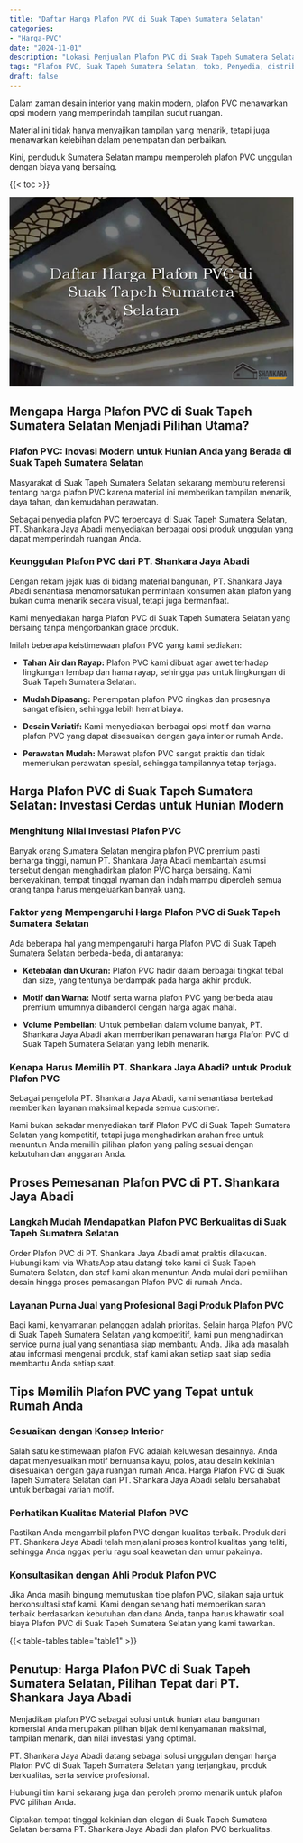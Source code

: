 ```yaml
---
title: "Daftar Harga Plafon PVC di Suak Tapeh Sumatera Selatan"
categories: 
- "Harga-PVC"
date: "2024-11-01"
description: "Lokasi Penjualan Plafon PVC di Suak Tapeh Sumatera Selatan bagi hunian, perkantoran, dan ritel. Material terbaik, variasi motif, warna elegan, dengan jasa pemasangan ditangani oleh tenaga ahli profesional dan kepastian resmi!|Layanan penjualan Plafon PVC di Suak Tapeh Sumatera Selatan bagi kebutuhan tempat tinggal, office, maupun ritel, dengan panel terbaik dan pemasangan oleh tenaga ahli berpengalaman dan kepastian resmi.|Alternatif Plafon PVC di Suak Tapeh Sumatera Selatan yang andal bagi tempat tinggal, kantor, dan toko, dengan material terbaik dan penempatan ditangani oleh teknisi profesional serta jaminan resmi.|Penyediaan Plafon PVC di Suak Tapeh Sumatera Selatan bagi rumah, kantor, serta ritel, beserta panel unggulan dan instalasi oleh teknisi berpengalaman, disertai dengan kepastian resmi.}"
tags: "Plafon PVC, Suak Tapeh Sumatera Selatan, toko, Penyedia, distributor"
draft: false
---
```


Dalam zaman desain interior yang makin modern, plafon PVC menawarkan opsi modern yang memperindah tampilan sudut ruangan.

Material ini tidak hanya menyajikan tampilan yang menarik, tetapi juga menawarkan kelebihan dalam penempatan dan perbaikan.

Kini, penduduk Sumatera Selatan mampu memperoleh plafon PVC unggulan dengan biaya yang bersaing.

{{< toc >}}

![Daftar Harga Plafon PVC di Suak Tapeh Sumatera Selatan](/images/Harga-PVC/Daftar-Harga-Plafon-PVC-di-Suak-Tapeh-Sumatera-Selatan.png)


## Mengapa Harga Plafon PVC di Suak Tapeh Sumatera Selatan Menjadi Pilihan Utama?

### Plafon PVC: Inovasi Modern untuk Hunian Anda yang Berada di Suak Tapeh Sumatera Selatan

Masyarakat di Suak Tapeh Sumatera Selatan sekarang memburu referensi tentang harga plafon PVC karena material ini memberikan tampilan menarik, daya tahan, dan kemudahan perawatan.

Sebagai penyedia plafon PVC terpercaya di Suak Tapeh Sumatera Selatan, PT. Shankara Jaya Abadi menyediakan berbagai opsi produk unggulan yang dapat memperindah ruangan Anda.

### Keunggulan Plafon PVC dari PT. Shankara Jaya Abadi

Dengan rekam jejak luas di bidang material bangunan, PT. Shankara Jaya Abadi senantiasa menomorsatukan permintaan konsumen akan plafon yang bukan cuma menarik secara visual, tetapi juga bermanfaat.

Kami menyediakan harga Plafon PVC di Suak Tapeh Sumatera Selatan yang bersaing tanpa mengorbankan grade produk.

Inilah beberapa keistimewaan plafon PVC yang kami sediakan:

- **Tahan Air dan Rayap:** Plafon PVC kami dibuat agar awet terhadap lingkungan lembap dan hama rayap, sehingga pas untuk lingkungan di Suak Tapeh Sumatera Selatan.

- **Mudah Dipasang:** Penempatan plafon PVC ringkas dan prosesnya sangat efisien, sehingga lebih hemat biaya.

- **Desain Variatif:** Kami menyediakan berbagai opsi motif dan warna plafon PVC yang dapat disesuaikan dengan gaya interior rumah Anda.

- **Perawatan Mudah:** Merawat plafon PVC sangat praktis dan tidak memerlukan perawatan spesial, sehingga tampilannya tetap terjaga.

## Harga Plafon PVC di Suak Tapeh Sumatera Selatan: Investasi Cerdas untuk Hunian Modern

### Menghitung Nilai Investasi Plafon PVC

Banyak orang Sumatera Selatan mengira plafon PVC premium pasti berharga tinggi, namun PT. Shankara Jaya Abadi membantah asumsi tersebut dengan menghadirkan plafon PVC harga bersaing. Kami berkeyakinan, tempat tinggal nyaman dan indah mampu diperoleh semua orang tanpa harus mengeluarkan banyak uang.

### Faktor yang Mempengaruhi Harga Plafon PVC di Suak Tapeh Sumatera Selatan

Ada beberapa hal yang mempengaruhi harga Plafon PVC di Suak Tapeh Sumatera Selatan berbeda-beda, di antaranya:

- **Ketebalan dan Ukuran:** Plafon PVC hadir dalam berbagai tingkat tebal dan size, yang tentunya berdampak pada harga akhir produk.

- **Motif dan Warna:** Motif serta warna plafon PVC yang berbeda atau premium umumnya dibanderol dengan harga agak mahal.

- **Volume Pembelian:** Untuk pembelian dalam volume banyak, PT. Shankara Jaya Abadi akan memberikan penawaran harga Plafon PVC di Suak Tapeh Sumatera Selatan yang lebih menarik.

### Kenapa Harus Memilih PT. Shankara Jaya Abadi? untuk Produk Plafon PVC

Sebagai pengelola PT. Shankara Jaya Abadi, kami senantiasa bertekad memberikan layanan maksimal kepada semua customer.

Kami bukan sekadar menyediakan tarif Plafon PVC di Suak Tapeh Sumatera Selatan yang kompetitif, tetapi juga menghadirkan arahan free untuk menuntun Anda memilih pilihan plafon yang paling sesuai dengan kebutuhan dan anggaran Anda.

## Proses Pemesanan Plafon PVC di PT. Shankara Jaya Abadi

### Langkah Mudah Mendapatkan Plafon PVC Berkualitas di Suak Tapeh Sumatera Selatan

Order Plafon PVC di PT. Shankara Jaya Abadi amat praktis dilakukan. Hubungi kami via WhatsApp atau datangi toko kami di Suak Tapeh Sumatera Selatan, dan staf kami akan menuntun Anda mulai dari pemilihan desain hingga proses pemasangan Plafon PVC di rumah Anda.

### Layanan Purna Jual yang Profesional Bagi Produk Plafon PVC

Bagi kami, kenyamanan pelanggan adalah prioritas. Selain harga Plafon PVC di Suak Tapeh Sumatera Selatan yang kompetitif, kami pun menghadirkan service purna jual yang senantiasa siap membantu Anda. Jika ada masalah atau informasi mengenai produk, staf kami akan setiap saat siap sedia membantu Anda setiap saat.

## Tips Memilih Plafon PVC yang Tepat untuk Rumah Anda

### Sesuaikan dengan Konsep Interior

Salah satu keistimewaan plafon PVC adalah keluwesan desainnya. Anda dapat menyesuaikan motif bernuansa kayu, polos, atau desain kekinian disesuaikan dengan gaya ruangan rumah Anda. Harga Plafon PVC di Suak Tapeh Sumatera Selatan dari PT. Shankara Jaya Abadi selalu bersahabat untuk berbagai varian motif.

### Perhatikan Kualitas Material Plafon PVC

Pastikan Anda mengambil plafon PVC dengan kualitas terbaik. Produk dari PT. Shankara Jaya Abadi telah menjalani proses kontrol kualitas yang teliti, sehingga Anda nggak perlu ragu soal keawetan dan umur pakainya.

### Konsultasikan dengan Ahli Produk Plafon PVC

Jika Anda masih bingung memutuskan tipe plafon PVC, silakan saja untuk berkonsultasi staf kami. Kami dengan senang hati memberikan saran terbaik berdasarkan kebutuhan dan dana Anda, tanpa harus khawatir soal biaya Plafon PVC di Suak Tapeh Sumatera Selatan yang kami tawarkan.

{{< table-tables table="table1" >}}

## Penutup: Harga Plafon PVC di Suak Tapeh Sumatera Selatan, Pilihan Tepat dari PT. Shankara Jaya Abadi

Menjadikan plafon PVC sebagai solusi untuk hunian atau bangunan komersial Anda merupakan pilihan bijak demi kenyamanan maksimal, tampilan menarik, dan nilai investasi yang optimal.

PT. Shankara Jaya Abadi datang sebagai solusi unggulan dengan harga Plafon PVC di Suak Tapeh Sumatera Selatan yang terjangkau, produk berkualitas, serta service profesional.

Hubungi tim kami sekarang juga dan peroleh promo menarik untuk plafon PVC pilihan Anda.

Ciptakan tempat tinggal kekinian dan elegan di Suak Tapeh Sumatera Selatan bersama PT. Shankara Jaya Abadi dan plafon PVC berkualitas.